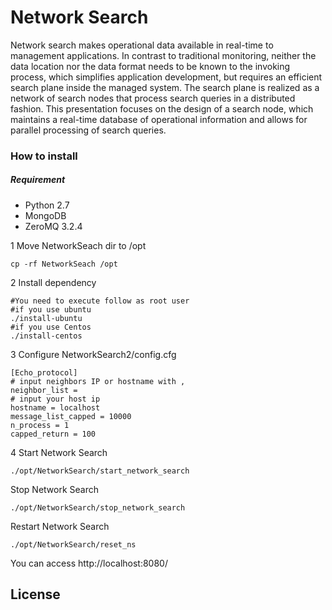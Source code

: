 # Network Search
Network search makes operational data available in real-time to management applications. In contrast to traditional monitoring, neither the data location nor the data format needs to be known to the invoking process, which simplifies application development, but requires an efficient search plane inside the managed system. The search plane is realized as a network of search nodes that process search queries in a distributed fashion. This presentation focuses on the design of a search node, which maintains a real-time database of operational information and allows for parallel processing of search queries.

### How to install
##### Requirement
* Python 2.7
* MongoDB
* ZeroMQ 3.2.4


1 Move NetworkSeach dir to /opt
```
cp -rf NetworkSeach /opt
```
2 Install dependency
```
#You need to execute follow as root user
#if you use ubuntu
./install-ubuntu
#if you use Centos
./install-centos
```
3 Configure NetworkSearch2/config.cfg

```
[Echo_protocol]
# input neighbors IP or hostname with ,
neighbor_list = 
# input your host ip
hostname = localhost
message_list_capped = 10000
n_process = 1
capped_return = 100
```

4 Start Network Search
```
./opt/NetworkSearch/start_network_search
```
Stop Network Search
```
./opt/NetworkSearch/stop_network_search
```
Restart Network Search
```
./opt/NetworkSearch/reset_ns
```

You can access http://localhost:8080/

## License
